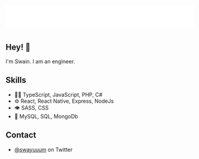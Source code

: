 <h1 align="center">
  <img src="https://raw.githubusercontent.com/swayam1998/swayam1998/main/swayam.svg" alt="Swayamjeet Swain" />
</h1>

## Hey! 👋
I'm Swain. I am an engineer.

## Skills
- 👨‍💻 TypeScript, JavaScript, PHP, C#
- ⚙️ React, React Native, Express, NodeJs
- 👁️ SASS, CSS
- 💽 MySQL, SQL, MongoDb

## Contact
- [@swayuuum](https://twitter.com/swayuuum) on Twitter
